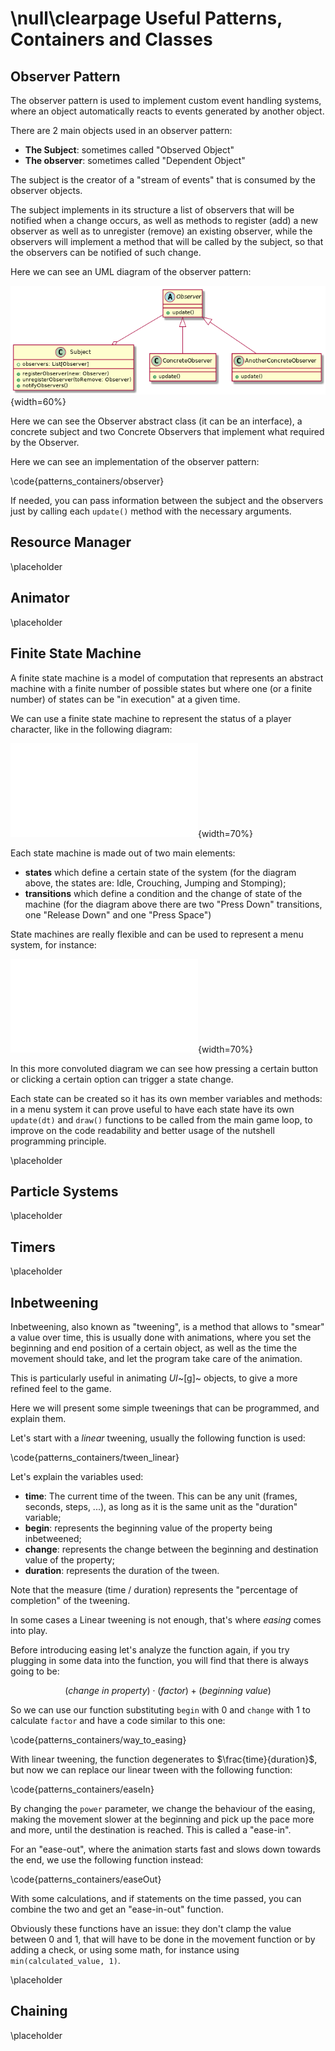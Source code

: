 \null\clearpage
Useful Patterns, Containers and Classes
========================================

Observer Pattern
-----------------

The observer pattern is used to implement custom event handling systems, where an object automatically reacts to events generated by another object.

There are 2 main objects used in an observer pattern:

- **The Subject**: sometimes called "Observed Object"
- **The observer**: sometimes called "Dependent Object"

The subject is the creator of a "stream of events" that is consumed by the observer objects.

The subject implements in its structure a list of observers that will be notified when a change occurs, as well as methods to register (add) a new observer as well as to unregister (remove) an existing observer, while the observers will implement a method that will be called by the subject, so that the observers can be notified of such change.

Here we can see an UML diagram of the observer pattern:

![The UML diagram of the observer pattern](./images/patterns_containers/observer.png){width=60%}

Here we can see the Observer abstract class (it can be an interface), a concrete subject and two Concrete Observers that implement what required by the Observer.

Here we can see an implementation of the observer pattern:

\code{patterns_containers/observer}

If needed, you can pass information between the subject and the observers just by calling each `update()` method with the necessary arguments.

Resource Manager
-----------------

\placeholder

<!-- TODO: An associative container that contains pairs (ENUM, ITEM) used to store and retrieve
objects for the game -->

Animator
---------

\placeholder

<!-- TODO: A class that yelds frames, with an internal counter and all the necessary facilitations for
animating a sprite -->

Finite State Machine
---------------------

A finite state machine is a model of computation that represents an abstract machine with a finite number of possible states but where one (or a finite number) of states can be "in execution" at a given time.

We can use a finite state machine to represent the status of a player character, like in the following diagram:

![Diagram of a character's state machine](./images/patterns_containers/Character_SM.pdf){width=70%}

Each state machine is made out of two main elements:

- **states** which define a certain state of the system (for the diagram above, the states are: Idle, Crouching, Jumping and Stomping);
- **transitions** which define a condition and the change of state of the machine (for the diagram above there are two "Press Down" transitions, one "Release Down" and one "Press Space")

State machines are really flexible and can be used to represent a menu system, for instance:

![Diagram of a menu system's state machine](./images/patterns_containers/Menu_SM.pdf){width=70%}

In this more convoluted diagram we can see how pressing a certain button or clicking a certain option can trigger a state change.

Each state can be created so it has its own member variables and methods: in a menu system it can prove useful to have each state have its own `update(dt)` and `draw()` functions to be called from the main game loop, to improve on the code readability and better usage of the nutshell programming principle.

\placeholder

<!-- TODO: A simple finite state machine that allows to change states, useful for menus and stuff -->

Particle Systems
-----------------

\placeholder

<!-- TODO: Talk about particle systems, particles and particle emitters -->

Timers
------

\placeholder

<!-- TODO: A timer class that allows to execute a certain instruction every x seconds, abstracting the concept of frames -->

Inbetweening
--------

Inbetweening, also known as "tweening", is a method that allows to "smear" a value over time, this is usually done with animations, where you set the beginning and end position of a certain object, as well as the time the movement should take, and let the program take care of the animation.

This is particularly useful in animating *UI*~[g]~ objects, to give a more refined feel to the game.

Here we will present some simple tweenings that can be programmed, and explain them.

Let's start with a *linear* tweening, usually the following function is used:

\code{patterns_containers/tween_linear}

Let's explain the variables used:

- **time**: The current time of the tween. This can be any unit (frames, seconds, steps, ...), as long as it is the same unit as the "duration" variable;
- **begin**: represents the beginning value of the property being inbetweened;
- **change**: represents the change between the beginning and destination value of the property;
- **duration**: represents the duration of the tween.

Note that the measure (time / duration) represents the "percentage of completion" of the tweening.

In some cases a Linear tweening is not enough, that's where *easing* comes into play.

Before introducing easing let's analyze the function again, if you try plugging in some data into the function, you will find that there is always going to be:

$$ (change\ in\ property) \cdot (factor) + (beginning\ value)$$

So we can use our function substituting `begin` with 0 and `change` with 1 to calculate `factor` and have a code similar to this one:

\code{patterns_containers/way_to_easing}

With linear tweening, the function degenerates to $\frac{time}{duration}$, but now we can replace our linear tween with the following function:

\code{patterns_containers/easeIn}

By changing the `power` parameter, we change the behaviour of the easing, making the movement slower at the beginning and pick up the pace more and more, until the destination is reached. This is called a "ease-in".

For an "ease-out", where the animation starts fast and slows down towards the end, we use the following function instead:

\code{patterns_containers/easeOut}

With some calculations, and if statements on the time passed, you can combine the two and get an "ease-in-out" function.

Obviously these functions have an issue: they don't clamp the value between 0 and 1, that will have to be done in the movement function or by adding a check, or using some math, for instance using `min(calculated_value, 1)`.

\placeholder

<!-- TODO: Also known as "tweening", allows to "smear" a value over time, usually used to generate key frames in an animation to make it seem like it moves smoothly over time, while in reality you just set the beginning and end positions, along with the time the movement should take -->

Chaining
--------

\placeholder

<!-- TODO: An abstraction that allows to chain operations one after another, usually said operations are timed or related to tweening -->
